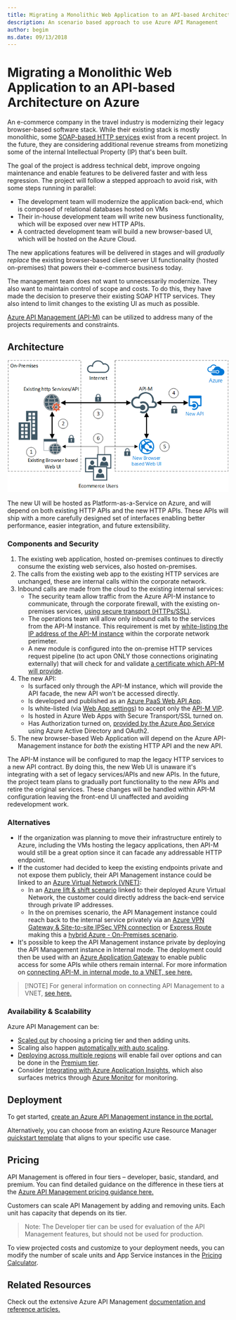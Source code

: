 ```yaml
---
title: Migrating a Monolithic Web Application to an API-based Architecture on Azure
description: An scenario based approach to use Azure API Management
author: begim
ms.date: 09/13/2018
---
```


# Migrating a Monolithic Web Application to an API-based Architecture on Azure

An e-commerce company in the travel industry is modernizing their legacy browser-based software stack. While their existing stack is mostly monolithic, some [SOAP-based HTTP services][soap] exist from a recent project. In the future, they are considering additional revenue streams from monetizing some of the internal Intellectual Property (IP) that's been built.

The goal of the project is address technical debt, improve ongoing maintenance and enable features to be delivered faster and with less regression.  The project will follow a stepped approach to avoid risk, with some steps running in parallel:

* The development team will modernize the application back-end, which is composed of relational databases hosted on VMs
* Their in-house development team will write new business functionality, which will be exposed over new HTTP APIs.
* A contracted development team will build a new browser-based UI, which will be hosted on the Azure Cloud.

The new applications features will be delivered in stages and will *gradually replace* the existing browser-based client-server UI functionality (hosted on-premises) that powers their e-commerce business today.

The management team does not want to unnecessarily modernize. They also want to maintain control of scope and costs.  To do this, they have made the decision to preserve their existing SOAP HTTP services. They also intend to limit changes to the existing UI as much as possible.

[Azure API Management (API-M)][apim] can be utilized to address many of the projects requirements and constraints.

## Architecture

![Sample scenario architecture][architecture-diagram]

The new UI will be hosted as Platform-as-a-Service on Azure, and will depend on both existing HTTP APIs and the new HTTP APIs.  These APIs will ship with a more carefully designed set of interfaces enabling better performance, easier integration, and future extensibility.

### Components and Security

1. The existing web application, hosted on-premises continues to directly consume the existing web services, also hosted on-premises.
2. The calls from the existing web app to the existing HTTP services are unchanged, these are internal calls within the corporate network.
3. Inbound calls are made from the cloud to the existing internal services:
    * The security team allow traffic from the Azure API-M instance to communicate, through the corporate firewall, with the existing on-premises services, [using secure transport (HTTPs/SSL)][apim-ssl].
    * The operations team will allow only inbound calls to the services from the API-M instance. This requirement is met by [white-listing the IP address of the API-M instance][apim-whitelist-ip] within the corporate network perimeter.
    * A new module is configured into the on-premise HTTP services request pipeline (to act upon ONLY those connections originating externally) that will check for and validate [a certificate which API-M will provide][apim-mutualcert-auth].
4. The new API:
    * Is surfaced only through the API-M instance, which will provide the API facade, the new API won't be accessed directly.
    * Is developed and published as an [Azure PaaS Web API App][azure-api-apps].
    * Is white-listed (via [Web App settings][azure-appservice-ip-restrict]) to accept only the [API-M VIP][apim-faq-vip].
    * Is hosted in Azure Web Apps with Secure Transport/SSL turned on.
    * Has Authorization turned on, [provided by the Azure App Service][azure-appservice-auth] using Azure Active Directory and OAuth2.
5. The new browser-based Web Application will depend on the Azure API-Management instance for *both* the existing HTTP API and the new API.

The API-M instance will be configured to map the legacy HTTP services to a new API contract. By doing this, the new Web UI is unaware it's integrating with a set of legacy services/APIs and new APIs. In the future, the project team plans to gradually port functionality to the new APIs and retire the original services. These changes will be handled within API-M configuration leaving the front-end UI unaffected and avoiding redevelopment work.

### Alternatives

* If the organization was planning to move their infrastructure entirely to Azure, including the VMs hosting the legacy applications, then API-M would still be a great option since it can facade any addressable HTTP endpoint.
* If the customer had decided to keep the existing endpoints private and not expose them publicly, their API Management instance could be linked to an [Azure Virtual Network (VNET)][azure-vnet]:
  * In an [Azure lift & shift scenario][azure-vm-lift-shift] linked to their deployed Azure Virtual Network, the customer could directly address the back-end service through private IP addresses.
  * In the on premises scenario, the API Management instance could reach back to the internal service privately via an [Azure VPN Gateway & Site-to-site IPSec VPN connection][azure-vpn] or [Express Route][azure-er] making this a [hybrid Azure - On-Premises scenario][azure-hybrid].
* It's possible to keep the API Management instance private by deploying the API Management instance in Internal mode. The deployment could then be used with an [Azure Application Gateway][azure-appgw] to enable public access for some APIs while others remain internal. For more information on [connecting API-M, in internal mode, to a VNET, see here.][apim-vnet-internal]

>[!NOTE] For general information on connecting API Management to a VNET, [see here.][apim-vnet]

### Availability & Scalability

Azure API Management can be:

* [Scaled out][apim-scaleout] by choosing a pricing tier and then adding units.
* Scaling also happen [automatically with auto scaling][apim-autoscale].
* [Deploying across multiple regions][apim-multi-regions] will enable fail over options and can be done in the [Premium tier][apim-pricing].
* Consider [Integrating with Azure Application Insights][azure-apim-ai], which also surfaces metrics through [Azure Monitor][azure-mon] for monitoring.

## Deployment

To get started, [create an Azure API Management instance in the portal.][apim-create]

Alternatively, you can choose from an existing Azure Resource Manager [quickstart template][azure-quickstart-templates-apim] that aligns to your specific use case.

## Pricing

API Management is offered in four tiers – developer, basic, standard, and premium.  You can find detailed guidance on the difference in these tiers at the [Azure API Management pricing guidance here.][apim-pricing]

Customers can scale API Management by adding and removing units. Each unit has capacity that depends on its tier.

> Note: The Developer tier can be used for evaluation of the API Management features, but should not be used for production.

To view projected costs and customize to your deployment needs, you can modify the number of scale units and App Service instances in the [Pricing Calculator][pricing-calculator].

## Related Resources

Check out the extensive Azure API Management [documentation and reference articles.][apim]

<!-- links -->
[apim-create]:/azure/api-management/get-started-create-service-instance
[apim-git]:/azure/api-management/api-management-configuration-repository-git
[apim-multi-regions]:/azure/api-management/api-management-howto-deploy-multi-region
[apim-autoscale]:/azure/api-management/api-management-howto-autoscale
[apim-scaleout]:/azure/api-management/upgrade-and-scale
[azure-apim-ai]:/azure/api-management/api-management-howto-app-insights
[azure-ai]:/azure/application-insights/
[azure-mon]:/azure/monitoring-and-diagnostics/monitoring-overview
[azure-appgw]:/azure/application-gateway/application-gateway-introduction
[apim-vnet-internal]:/azure/api-management/api-management-howto-integrate-internal-vnet-appgateway
[apim-vnet]:/azure/api-management/api-management-using-with-vnet
[azure-hybrid]:/azure/architecture/reference-architectures/hybrid-networking/
[azure-er]:/azure/expressroute/expressroute-introduction
[azure-vpn]:/azure/vpn-gateway/vpn-gateway-howto-site-to-site-resource-manager-portal
[azure-vnet]:/azure/virtual-network/virtual-networks-overview
[azure-appservice-auth]:/azure/app-service/app-service-authentication-overview#identity-providers
[apim-faq-vip]:/azure/api-management/api-management-faq#is-the-api-management-gateway-ip-address-constant-can-i-use-it-in-firewall-rules
[azure-appservice-ip-restrict]:/azure/app-service/app-service-ip-restrictions
[azure-api-apps]:/azure/app-service/
[apim-ssl]:/azure/api-management/api-management-howto-manage-protocols-ciphers
[apim-mutualcert-auth]:/azure/api-management/api-management-howto-mutual-certificates
[apim-whitelist-ip]:/azure/api-management/api-management-faq#is-the-api-management-gateway-ip-address-constant-can-i-use-it-in-firewall-rules
[anti-corruption-layer-pattern]:/azure/architecture/patterns/anti-corruption-layer
[apim]:azure/api-management/api-management-key-concepts
[apim-api-design-guidance]:/azure/architecture/best-practices/api-design
[visualstudio-youtube-solid-design]:https://youtu.be/agkWYPUcLpg
[azure-vm-lift-shift]:https://azure.microsoft.com/en-gb/resources/azure-virtual-datacenter-lift-and-shift-guide/
[standard-pricing-calc]: https://azure.com/e/
[premium-pricing-calc]: https://azure.com/e/
[apim-pricing]:https://azure.microsoft.com/en-gb/pricing/details/api-management/
[azure-quickstart-templates-apim]:https://azure.microsoft.com/resources/templates/?term=API+Management&pageNumber=1
[soap]:https://en.wikipedia.org/wiki/SOAP
[architecture-diagram]: ./media/apim-api-scenario/architecture-apim-api-scenario.png
[pricing-calculator]: https://azure.com/e/0e916a861fac464db61342d378cc0bd6